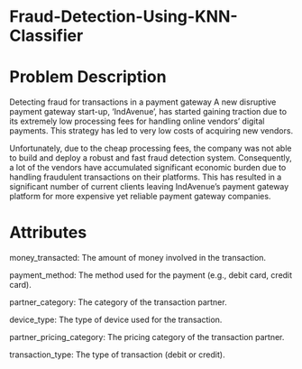 # Fraud-Detection-Using-KNN-Classifier
# Problem Description
Detecting fraud for transactions in a payment gateway A new disruptive payment gateway start-up, ‘IndAvenue’, has started gaining traction due to its extremely low processing fees for handling online vendors’ digital payments. This strategy has led to very low costs of acquiring new vendors.

Unfortunately, due to the cheap processing fees, the company was not able to build and deploy a robust and fast fraud detection system. Consequently, a lot of the vendors have accumulated significant economic burden due to handling fraudulent transactions on their platforms. This has resulted in a significant number of current clients leaving IndAvenue’s payment gateway platform for more expensive yet reliable payment gateway companies.

# Attributes
money_transacted: The amount of money involved in the transaction.

payment_method: The method used for the payment (e.g., debit card, credit card).

partner_category: The category of the transaction partner.

device_type: The type of device used for the transaction.

partner_pricing_category: The pricing category of the transaction partner.

transaction_type: The type of transaction (debit or credit).
